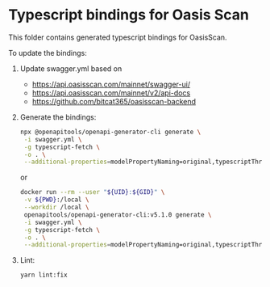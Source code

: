 # Typescript bindings for Oasis Scan

This folder contains generated typescript bindings for OasisScan.

To update the bindings:

1. Update swagger.yml based on
   - <https://api.oasisscan.com/mainnet/swagger-ui/>
   - <https://api.oasisscan.com/mainnet/v2/api-docs>
   - <https://github.com/bitcat365/oasisscan-backend>

2. Generate the bindings:

   ```sh
   npx @openapitools/openapi-generator-cli generate \
    -i swagger.yml \
    -g typescript-fetch \
    -o . \
    --additional-properties=modelPropertyNaming=original,typescriptThreePlus=true
   ```

   or

   ```sh
   docker run --rm --user "${UID}:${GID}" \
    -v ${PWD}:/local \
    --workdir /local \
    openapitools/openapi-generator-cli:v5.1.0 generate \
    -i swagger.yml \
    -g typescript-fetch \
    -o . \
    --additional-properties=modelPropertyNaming=original,typescriptThreePlus=true
   ```

3. Lint:

   ```sh
   yarn lint:fix
   ```
